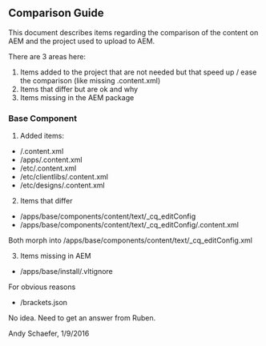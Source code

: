 ## Comparison Guide

This document describes items regarding the comparison of the content on AEM and the project used to
upload to AEM.

There are 3 areas here:
1. Items added to the project that are not needed but that speed up / ease the comparison (like missing .content.xml)
1. Items that differ but are ok and why
1. Items missing in the AEM package

### Base Component

1. Added items:

* /.content.xml
* /apps/.content.xml
* /etc/.content.xml
* /etc/clientlibs/.content.xml
* /etc/designs/.content.xml

2. Items that differ

* /apps/base/components/content/text/_cq_editConfig
* /apps/base/components/content/text/_cq_editConfig/.content.xml

Both morph into /apps/base/components/content/text/_cq_editConfig.xml

3. Items missing in AEM

* /apps/base/install/.vltignore

For obvious reasons

* /brackets.json

No idea. Need to get an answer from Ruben.

Andy Schaefer, 1/9/2016